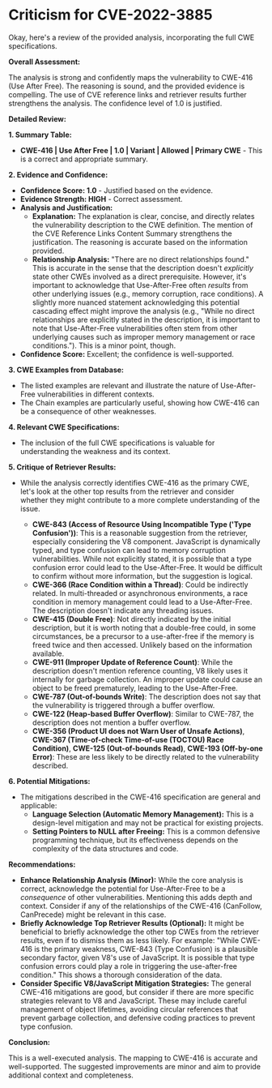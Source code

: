# Criticism for CVE-2022-3885

Okay, here's a review of the provided analysis, incorporating the full CWE specifications.

**Overall Assessment:**

The analysis is strong and confidently maps the vulnerability to CWE-416 (Use After Free). The reasoning is sound, and the provided evidence is compelling. The use of CVE reference links and retriever results further strengthens the analysis. The confidence level of 1.0 is justified.

**Detailed Review:**

**1. Summary Table:**

*   **CWE-416 | Use After Free | 1.0 | Variant | Allowed | Primary CWE** - This is a correct and appropriate summary.

**2. Evidence and Confidence:**

*   **Confidence Score: 1.0** - Justified based on the evidence.
*   **Evidence Strength: HIGH** - Correct assessment.
*   **Analysis and Justification:**
    *   **Explanation:** The explanation is clear, concise, and directly relates the vulnerability description to the CWE definition.  The mention of the CVE Reference Links Content Summary strengthens the justification. The reasoning is accurate based on the information provided.
    *   **Relationship Analysis:**  "There are no direct relationships found." This is accurate in the sense that the description doesn't *explicitly* state other CWEs involved as a direct prerequisite. However, it's important to acknowledge that Use-After-Free often *results* from other underlying issues (e.g., memory corruption, race conditions). A slightly more nuanced statement acknowledging this potential cascading effect might improve the analysis (e.g., "While no direct relationships are explicitly stated in the description, it is important to note that Use-After-Free vulnerabilities often stem from other underlying causes such as improper memory management or race conditions.").  This is a minor point, though.
*   **Confidence Score:**  Excellent; the confidence is well-supported.

**3. CWE Examples from Database:**

*   The listed examples are relevant and illustrate the nature of Use-After-Free vulnerabilities in different contexts.
*   The Chain examples are particularly useful, showing how CWE-416 can be a consequence of other weaknesses.

**4. Relevant CWE Specifications:**

*   The inclusion of the full CWE specifications is valuable for understanding the weakness and its context.

**5. Critique of Retriever Results:**

* While the analysis correctly identifies CWE-416 as the primary CWE, let's look at the other top results from the retriever and consider whether they might contribute to a more complete understanding of the issue.

    *   **CWE-843 (Access of Resource Using Incompatible Type ('Type Confusion'))**: This is a reasonable suggestion from the retriever, especially considering the V8 component. JavaScript is dynamically typed, and type confusion can lead to memory corruption vulnerabilities. While not explicitly stated, it is possible that a type confusion error could lead to the Use-After-Free. It would be difficult to confirm without more information, but the suggestion is logical.
    *   **CWE-366 (Race Condition within a Thread)**: Could be indirectly related.  In multi-threaded or asynchronous environments, a race condition in memory management could lead to a Use-After-Free. The description doesn't indicate any threading issues.
    *   **CWE-415 (Double Free)**: Not directly indicated by the initial description, but it is worth noting that a double-free could, in some circumstances, be a precursor to a use-after-free if the memory is freed twice and then accessed.  Unlikely based on the information available.
    *   **CWE-911 (Improper Update of Reference Count)**: While the description doesn't mention reference counting, V8 likely uses it internally for garbage collection. An improper update could cause an object to be freed prematurely, leading to the Use-After-Free.
    *   **CWE-787 (Out-of-bounds Write)**: The description does not say that the vulnerability is triggered through a buffer overflow.
    *   **CWE-122 (Heap-based Buffer Overflow)**: Similar to CWE-787, the description does not mention a buffer overflow.
    *   **CWE-356 (Product UI does not Warn User of Unsafe Actions)**, **CWE-367 (Time-of-check Time-of-use (TOCTOU) Race Condition)**, **CWE-125 (Out-of-bounds Read)**, **CWE-193 (Off-by-one Error)**: These are less likely to be directly related to the vulnerability described.

**6. Potential Mitigations:**

*   The mitigations described in the CWE-416 specification are general and applicable:
    *   **Language Selection (Automatic Memory Management):** This is a design-level mitigation and may not be practical for existing projects.
    *   **Setting Pointers to NULL after Freeing:** This is a common defensive programming technique, but its effectiveness depends on the complexity of the data structures and code.

**Recommendations:**

*   **Enhance Relationship Analysis (Minor):** While the core analysis is correct, acknowledge the potential for Use-After-Free to be a *consequence* of other vulnerabilities.  Mentioning this adds depth and context.  Consider if any of the relationships of the CWE-416 (CanFollow, CanPrecede) might be relevant in this case.
*   **Briefly Acknowledge Top Retriever Results (Optional):** It might be beneficial to briefly acknowledge the other top CWEs from the retriever results, even if to dismiss them as less likely.  For example: "While CWE-416 is the primary weakness, CWE-843 (Type Confusion) is a plausible secondary factor, given V8's use of JavaScript. It is possible that type confusion errors could play a role in triggering the use-after-free condition." This shows a thorough consideration of the data.
*   **Consider Specific V8/JavaScript Mitigation Strategies:** The general CWE-416 mitigations are good, but consider if there are more specific strategies relevant to V8 and JavaScript. These may include careful management of object lifetimes, avoiding circular references that prevent garbage collection, and defensive coding practices to prevent type confusion.

**Conclusion:**

This is a well-executed analysis. The mapping to CWE-416 is accurate and well-supported. The suggested improvements are minor and aim to provide additional context and completeness.